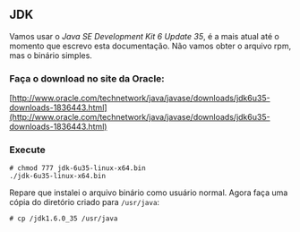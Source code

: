 JDK
---

Vamos usar o _Java SE Development Kit 6 Update 35_, 
é a mais atual até o momento que escrevo esta documentação. Não vamos obter o arquivo rpm, mas o binário simples.


### Faça o download no site da Oracle:                
[http://www.oracle.com/technetwork/java/javase/downloads/jdk6u35-downloads-1836443.html](http://www.oracle.com/technetwork/java/javase/downloads/jdk6u35-downloads-1836443.html)
    

### Execute 

    # chmod 777 jdk-6u35-linux-x64.bin
    ./jdk-6u35-linux-x64.bin

Repare que instalei o arquivo binário como usuário normal. Agora faça uma cópia do diretório criado para `/usr/java`: 

    # cp /jdk1.6.0_35 /usr/java
